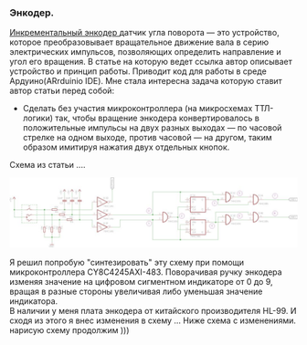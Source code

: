 ### Энкодер.  

[Инкрементальный  энкодер ](http://codius.ru/articles/Инкрементальный_энкодер_принцип_действия_схемы_подключения_работа_с_Arduino) датчик угла поворота — это устройство, которое преобразовывает вращательное движение вала в серию электрических импульсов, позволяющих определить направление и угол его вращения. В статье на которую ведет ссылка автор описывает устройство и принцип работы. Приводит код для работы в среде Ардуино(ARrduinio IDE). Мне стала интересна задача которую ставит автор статьи перед собой:  
* Сделать без участия микроконтроллера (на микросхемах ТТЛ-логики) так, чтобы вращение энкодера конвертировалось в положительные импульсы на двух разных выходах — по часовой стрелке на одном выходе, против часовой — на другом, таким образом имитируя нажатия двух отдельных кнопок.  

Схема из статьи .... 

![alt-текст](https://github.com/PivnevNikolay/PSOC_CY8CKIT-049-41/blob/master/PSOC_CY8CKIT-049-42/004_Encoder/Photo/E_001.jpg "")
 
Я решил попробую "синтезировать" эту схему при помощи микроконтроллера CY8C4245AXI-483. Поворачивая ручку энкодера изменяя значение на цифровом сигментном индикаторе от 0 до 9, вращая в разные стороны увеличивая либо уменьшая значение индикатора.  
В наличии у меня плата энкодера от китайского производителя HL-99. И сходя из этого я внес изменения в схему ... Ниже схема с изменениями.  
нарисую схему продолжим )))   